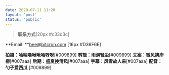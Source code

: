 ```yaml
---
date: 2020-07-11 11:20
layout: 'post'
status: 'public'
---
```


> **联系方式**[20px #c33d3c]

**Email: **<bee@bitcron.com> [16px #D36F6E]


**拍摄：哈哩噜啾啾哈呀呀**[#009899]
**剪辑：雨浥轻尘**[#009899]
**文案：微风拂岸柳**[#007aaa]
**后期：盛夏挽清风**[#007aaa]
**字幕：风雪故人来**[#007aaa]
**配音：勺子爱西瓜** [#009899]